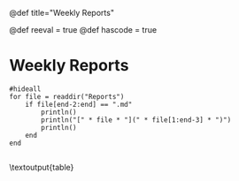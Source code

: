 @def title="Weekly Reports"

@def reeval = true
@def hascode = true
# Weekly Reports


```julia:table
#hideall
for file = readdir("Reports")
	if file[end-2:end] == ".md"
		println()
		println("[" * file * "](" * file[1:end-3] * ")")
		println()
	end
end
	
```

\textoutput{table}
